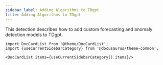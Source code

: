 ```yaml
---
sidebar_label: Adding Algorithms to TDgpt
title: Adding Algorithms to TDgpt
---
```


This detection describes how to add custom forecasting and anomaly detection models to TDgpt.

```mdx-code-block
import DocCardList from '@theme/DocCardList';
import {useCurrentSidebarCategory} from '@docusaurus/theme-common';

<DocCardList items={useCurrentSidebarCategory().items}/>
```
